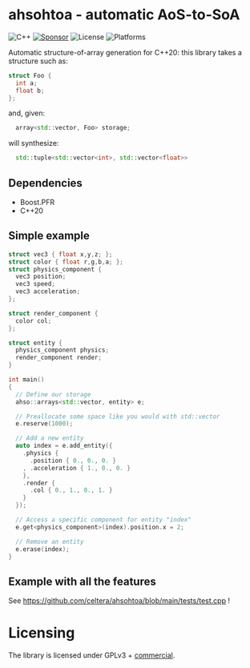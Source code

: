 # ahsohtoa - automatic AoS-to-SoA

![C++](https://img.shields.io/badge/language-c%2B%2B-green) [![Sponsor](https://img.shields.io/github/sponsors/jcelerier)](https://github.com/sponsors/jcelerier) ![License](https://img.shields.io/badge/license-GPLv3-brightgreen)  ![Platforms](https://img.shields.io/badge/platforms-all-blue)

Automatic structure-of-array generation for C++20: this library
takes a structure such as:

```C++
struct Foo {
  int a;
  float b;
};
```

and, given:
```C++
  array<std::vector, Foo> storage;
```

will synthesize:
```C++
  std::tuple<std::vector<int>, std::vector<float>>
```

## Dependencies

- Boost.PFR
- C++20

## Simple example

```C++
struct vec3 { float x,y,z; };
struct color { float r,g,b,a; };
struct physics_component {
  vec3 position;
  vec3 speed;
  vec3 acceleration;
};

struct render_component {
  color col;
};

struct entity {
  physics_component physics;
  render_component render;
}

int main()
{
  // Define our storage
  ahso::arrays<std::vector, entity> e;

  // Preallocate some space like you would with std::vector
  e.reserve(1000);

  // Add a new entity
  auto index = e.add_entity({
    .physics {
      .position { 0., 0., 0. }
    , .acceleration { 1., 0., 0. }
    },
    .render {
      .col { 0., 1., 0., 1. }
    }
  });

  // Access a specific component for entity "index"
  e.get<physics_component>(index).position.x = 2;

  // Remove an entity
  e.erase(index);
}
```

## Example with all the features

See https://github.com/celtera/ahsohtoa/blob/main/tests/test.cpp !

# Licensing

The library is licensed under GPLv3 + [commercial](https://celtera.dev/).